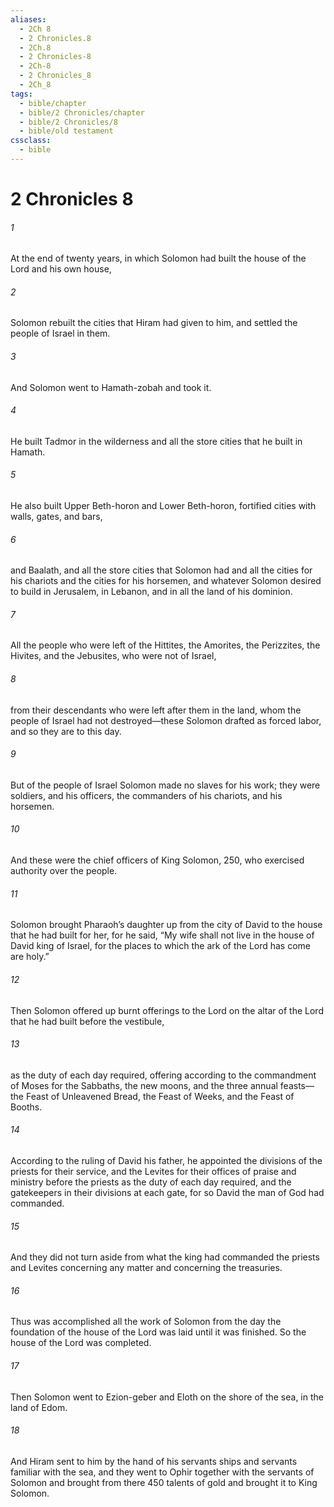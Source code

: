 ```yaml
---
aliases:
  - 2Ch 8
  - 2 Chronicles.8
  - 2Ch.8
  - 2 Chronicles-8
  - 2Ch-8
  - 2 Chronicles_8
  - 2Ch_8
tags:
  - bible/chapter
  - bible/2 Chronicles/chapter
  - bible/2 Chronicles/8
  - bible/old testament
cssclass:
  - bible
---
```


# 2 Chronicles 8

###### 1
At the end of twenty years, in which Solomon had built the house of the Lord and his own house,
###### 2
Solomon rebuilt the cities that Hiram had given to him, and settled the people of Israel in them.
###### 3
And Solomon went to Hamath-zobah and took it.
###### 4
He built Tadmor in the wilderness and all the store cities that he built in Hamath.
###### 5
He also built Upper Beth-horon and Lower Beth-horon, fortified cities with walls, gates, and bars,
###### 6
and Baalath, and all the store cities that Solomon had and all the cities for his chariots and the cities for his horsemen, and whatever Solomon desired to build in Jerusalem, in Lebanon, and in all the land of his dominion.
###### 7
All the people who were left of the Hittites, the Amorites, the Perizzites, the Hivites, and the Jebusites, who were not of Israel,
###### 8
from their descendants who were left after them in the land, whom the people of Israel had not destroyed—these Solomon drafted as forced labor, and so they are to this day.
###### 9
But of the people of Israel Solomon made no slaves for his work; they were soldiers, and his officers, the commanders of his chariots, and his horsemen.
###### 10
And these were the chief officers of King Solomon, 250, who exercised authority over the people.
###### 11
Solomon brought Pharaoh’s daughter up from the city of David to the house that he had built for her, for he said, “My wife shall not live in the house of David king of Israel, for the places to which the ark of the Lord has come are holy.”
###### 12
Then Solomon offered up burnt offerings to the Lord on the altar of the Lord  that he had built before the vestibule,
###### 13
as the duty of each day required, offering according to the commandment of Moses for the Sabbaths, the new moons, and the three annual feasts—the Feast of Unleavened Bread, the Feast of Weeks, and the Feast of Booths.
###### 14
According to the ruling of David his father, he appointed the divisions of the priests for their service, and the Levites for their offices of praise and ministry before the priests as the duty of each day required, and the gatekeepers in their divisions at each gate, for so David the man of God had commanded.
###### 15
And they did not turn aside from what the king had commanded the priests and Levites concerning any matter and concerning the treasuries.
###### 16
Thus was accomplished all the work of Solomon from the day the foundation of the house of the Lord was laid until it was finished. So the house of the Lord was completed.
###### 17
Then Solomon went to Ezion-geber and Eloth on the shore of the sea, in the land of Edom.
###### 18
And Hiram sent to him by the hand of his servants ships and servants familiar with the sea, and they went to Ophir together with the servants of Solomon and brought from there 450 talents of gold and brought it to King Solomon.


